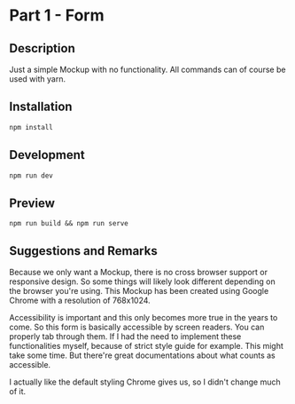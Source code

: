 # Part 1 - Form

## Description
Just a simple Mockup with no functionality. All commands can of course be used with yarn.

## Installation
```bash
npm install
```

## Development
```bash
npm run dev
```

## Preview
```
npm run build && npm run serve
```

## Suggestions and Remarks
Because we only want a Mockup, there is no cross browser support or responsive design. So some things will likely look different depending on the browser you're using. This Mockup has been created using Google Chrome with a resolution of 768x1024.

Accessibility is important and this only becomes more true in the years to come. So this form is basically accessible by screen readers. You can properly tab through them.
If I had the need to implement these functionalities myself, because of strict style guide for example. This might take some time. But there're great documentations about what counts as accessible.

I actually like the default styling Chrome gives us, so I didn't change much of it.

